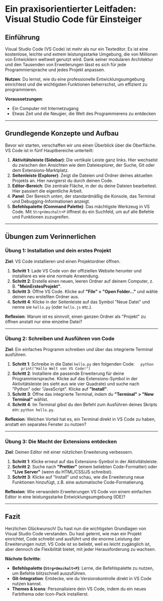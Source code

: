 # Ein praxisorientierter Leitfaden: **Visual Studio Code für Einsteiger**

## Einführung
Visual Studio Code (VS Code) ist mehr als nur ein Texteditor. Es ist eine kostenlose, leichte und extrem leistungsstarke Umgebung, die von Millionen von Entwicklern weltweit genutzt wird. Dank seiner modularen Architektur und den Tausenden von Erweiterungen lässt es sich für jede Programmiersprache und jedes Projekt anpassen.

**Nutzen**: Du lernst, wie du eine professionelle Entwicklungsumgebung einrichtest und die wichtigsten Funktionen beherrschst, um effizient zu programmieren.

**Voraussetzungen**:
- Ein Computer mit Internetzugang
- Etwas Zeit und die Neugier, die Welt des Programmierens zu entdecken

---

## Grundlegende Konzepte und Aufbau

Bevor wir starten, verschaffen wir uns einen Überblick über die Oberfläche. VS Code ist in fünf Hauptbereiche unterteilt:

1.  **Aktivitätsleiste (Sidebar)**: Die vertikale Leiste ganz links. Hier wechselst du zwischen den Ansichten wie dem Dateiexplorer, der Suche, Git oder dem Extensions-Marktplatz.
2.  **Seitenleiste (Explorer)**: Zeigt die Dateien und Ordner deines aktuellen Projekts an. Hier navigierst du durch deinen Code.
3.  **Editor-Bereich**: Die zentrale Fläche, in der du deine Dateien bearbeitest. Hier passiert die eigentliche Arbeit.
4.  **Panel**: Der Bereich unten, der standardmäßig die Konsole, das Terminal und Debugging-Informationen anzeigt.
5.  **Befehlspalette (Command Palette)**: Das mächtigste Werkzeug in VS Code. Mit `Strg+Umschalt+P` öffnest du ein Suchfeld, um auf alle Befehle und Funktionen zuzugreifen.

---

## Übungen zum Verinnerlichen

### Übung 1: Installation und dein erstes Projekt
**Ziel**: VS Code installieren und einen Projektordner öffnen.

1.  **Schritt 1**: Lade VS Code von der offiziellen Website herunter und installiere es wie eine normale Anwendung.
2.  **Schritt 2**: Erstelle einen neuen, leeren Ordner auf deinem Computer, z. B. **"MeinErstesProjekt"**.
3.  **Schritt 3**: Öffne VS Code. Klicke auf **"File" > "Open Folder..."** und wähle deinen neu erstellten Ordner aus.
4.  **Schritt 4**: Klicke in der Seitenleiste auf das Symbol "Neue Datei" und nenne sie `hello.py` (oder `hello.js` etc.).

**Reflexion**: Warum ist es sinnvoll, einen ganzen Ordner als "Projekt" zu öffnen anstatt nur eine einzelne Datei?

---

### Übung 2: Schreiben und Ausführen von Code
**Ziel**: Ein einfaches Programm schreiben und über das integrierte Terminal ausführen.

1.  **Schritt 1**: Schreibe in die Datei `hello.py` den folgenden Code:
    ```python
    print("Hallo Welt von VS Code!")
    ```
2.  **Schritt 2**: Installiere die passende Erweiterung für deine Programmiersprache. Klicke auf das Extensions-Symbol in der Aktivitätsleiste (es sieht aus wie vier Quadrate) und suche nach "Python" oder "JavaScript". Klicke auf **"Install"**.
3.  **Schritt 3**: Öffne das integrierte Terminal, indem du **"Terminal" > "New Terminal"** wählst.
4.  **Schritt 4**: Im Terminal gibst du den Befehl zum Ausführen deines Skripts ein: `python hello.py`.

**Reflexion**: Welchen Vorteil hat es, ein Terminal direkt in VS Code zu haben, anstatt ein separates Fenster zu nutzen?

---

### Übung 3: Die Macht der Extensions entdecken
**Ziel**: Deinen Editor mit einer nützlichen Erweiterung verbessern.

1.  **Schritt 1**: Klicke erneut auf das Extensions-Symbol in der Aktivitätsleiste.
2.  **Schritt 2**: Suche nach **"Prettier"** (einem beliebten Code-Formatter) oder **"Live Server"** (wenn du HTML/CSS/JS schreibst).
3.  **Schritt 3**: Klicke auf "Install" und schau, wie die Erweiterung neue Funktionen hinzufügt, z.B. eine automatische Code-Formatierung.

**Reflexion**: Wie verwandeln Erweiterungen VS Code von einem einfachen Editor in eine leistungsstarke Entwicklungsumgebung (IDE)?

---

## Fazit
Herzlichen Glückwunsch! Du hast nun die wichtigsten Grundlagen von Visual Studio Code verstanden. Du hast gelernt, wie man ein Projekt einrichtet, Code schreibt und ausführt und die enorme Leistung der Erweiterungen nutzt. VS Code ist so beliebt, weil es leicht zugänglich ist, aber dennoch die Flexibilität bietet, mit jeder Herausforderung zu wachsen.

**Nächste Schritte**:
- **Befehlspalette (`Strg+Umschalt+P`)**: Lerne, die Befehlspalette zu nutzen, um Befehle blitzschnell auszuführen.
- **Git-Integration**: Entdecke, wie du Versionskontrolle direkt in VS Code nutzen kannst.
- **Themes & Icons**: Personalisiere dein VS Code, indem du ein neues Farbthema oder Icon-Pack installierst.